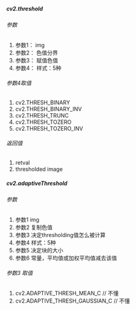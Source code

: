 ##### cv2.threshold
###### 参数
 
 1. 参数1：          img
 2. 参数2：          色值分界    
 3. 参数3：          赋值色值
 4. 参数4：          样式：5种
 
###### 参数4取值
 
 1. cv2.THRESH_BINARY           
 2. cv2.THRESH_BINARY_INV
 3. cv2.THRESH_TRUNC
 4. cv2.THRESH_TOZERO
 5. cv2.THRESH_TOZERO_INV
 
 ###### 返回值
 
 1. retval
 2. thresholded image
 
 
 ##### cv2.adaptiveThreshold
 
 ###### 参数
 
 1. 参数1             img
 2. 参数2             复制色值
 1. 参数3             决定thresholding值怎么被计算
 1. 参数4             样式：5种      
 2. 参数5             决定块的大小
 3. 参数6             常量，平均值或加权平均值减去该值
 
 
 ###### 参数3 取值
 
 1. cv2.ADAPTIVE_THRESH_MEAN_C              // 不懂
 2. cv2.ADAPTIVE_THRESH_GAUSSIAN_C          // 不懂
 
